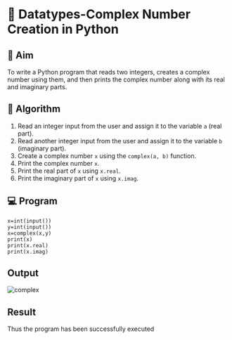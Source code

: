 # 🧮 Datatypes-Complex Number Creation in Python

## 🎯 Aim
To write a Python program that reads two integers, creates a complex number using them, and then prints the complex number along with its real and imaginary parts.

## 🧠 Algorithm
1. Read an integer input from the user and assign it to the variable `a` (real part).
2. Read another integer input from the user and assign it to the variable `b` (imaginary part).
3. Create a complex number `x` using the `complex(a, b)` function.
4. Print the complex number `x`.
5. Print the real part of `x` using `x.real`.
6. Print the imaginary part of `x` using `x.imag`.

## 💻 Program
```
x=int(input())
y=int(input())
x=complex(x,y)
print(x)
print(x.real)
print(x.imag)
```
## Output
![complex](https://github.com/user-attachments/assets/cbdb9a88-c687-4a1d-869c-797896e7afa1)

## Result
Thus the program has been successfully executed
